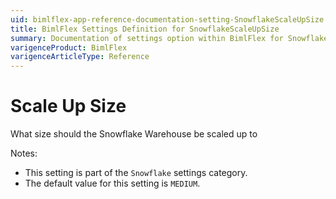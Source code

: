 ```yaml
---
uid: bimlflex-app-reference-documentation-setting-SnowflakeScaleUpSize
title: BimlFlex Settings Definition for SnowflakeScaleUpSize
summary: Documentation of settings option within BimlFlex for SnowflakeScaleUpSize
varigenceProduct: BimlFlex
varigenceArticleType: Reference
---
```


# Scale Up Size

What size should the Snowflake Warehouse be scaled up to

Notes:
* This setting is part of the `Snowflake` settings category.
 * The default value for this setting is `MEDIUM`.